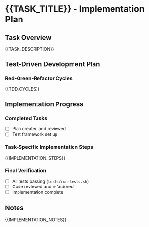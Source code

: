 # {{TASK_TITLE}} - Implementation Plan

## Task Overview
{{TASK_DESCRIPTION}}

## Test-Driven Development Plan

### Red-Green-Refactor Cycles
{{TDD_CYCLES}}

## Implementation Progress

### Completed Tasks
- [ ] Plan created and reviewed
- [ ] Test framework set up

### Task-Specific Implementation Steps
{{IMPLEMENTATION_STEPS}}

### Final Verification
- [ ] All tests passing (`tests/run-tests.sh`)
- [ ] Code reviewed and refactored
- [ ] Implementation complete

## Notes
{{IMPLEMENTATION_NOTES}}